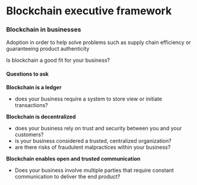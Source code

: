 # Blockchain executive framework

### Blockchain in businesses
Adoption in order to help solve problems such as supply chain efficiency or guaranteeing product authenticity

Is blockchain a good fit for your business?

#### Questions to ask
__Blockchain is a ledger__
- does your business require a system to store view or initiate transactions?

__Blockchain is decentralized__
- does your business rely on trust and security between you and your customers?
- is your business considered a trusted, centralized organization?
- are there risks of fraudulent malpractices within your business?

__Blockchain enables open and trusted communication__
- Does your business involve multiple parties that require constant communication to deliver the end product?